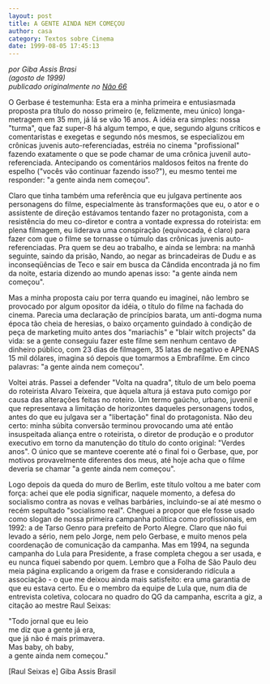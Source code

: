 ```yaml
---
layout: post
title: A GENTE AINDA NEM COMEÇOU
author: casa
category: Textos sobre Cinema
date: 1999-08-05 17:45:13
---
```

*por Giba Assis Brasi*\
*(agosto de 1999)*\
*publicado originalmente no [Não 66](https://www.nao-til.com.br/nao-66/agente.htm)*

O Gerbase é testemunha: Esta era a minha primeira e entusiasmada proposta pra título do nosso primeiro (e, felizmente, meu único) longa-metragem em 35 mm, já lá se vão 16 anos. A idéia era simples: nossa "turma", que faz super-8 há algum tempo, e que, segundo alguns críticos e comentaristas e exegetas e segundo nós mesmos, se especializou em crônicas juvenis auto-referenciadas, estréia no cinema "profissional" fazendo exatamente o que se pode chamar de uma crônica juvenil auto-referenciada. Antecipando os comentários maldosos feitos na frente do espelho ("vocês vão continuar fazendo isso?"), eu mesmo tentei me responder: "a gente ainda nem começou".

Claro que tinha também uma referência que eu julgava pertinente aos personagens do filme, especialmente às transformações que eu, o ator e o assistente de direção estávamos tentando fazer no protagonista, com a resistência do meu co-diretor e contra a vontade expressa do roteirista: em plena filmagem, eu liderava uma conspiração (equivocada, é claro) para fazer com que o filme se tornasse o túmulo das crônicas juvenis auto-referenciadas. Pra quem se deu ao trabalho, e ainda se lembra: na manhã seguinte, saindo da prisão, Nando, ao negar as brincadeiras de Dudu e as inconseqüências de Teco e sair em busca da Cândida encontrada já no fim da noite, estaria dizendo ao mundo apenas isso: "a gente ainda nem começou".

Mas a minha proposta caiu por terra quando eu imaginei, não lembro se provocado por algum opositor da idéia, o título do filme na fachada do cinema. Parecia uma declaração de princípios barata, um anti-dogma numa época tão cheia de heresias, o baixo orçamento guindado à condição de peça de marketing muito antes dos "mariachis" e "blair witch projects" da vida: se a gente conseguiu fazer este filme sem nenhum centavo de dinheiro público, com 23 dias de filmagem, 35 latas de negativo e APENAS 15 mil dólares, imagina só depois que tomarmos a Embrafilme. Em cinco palavras: "a gente ainda nem começou".

Voltei atrás. Passei a defender "Volta na quadra", título de um belo poema do roteirista Alvaro Teixeira, que àquela altura já estava puto comigo por causa das alterações feitas no roteiro. Um termo gaúcho, urbano, juvenil e que representava a limitação de horizontes daqueles personagens todos, antes do que eu julgava ser a "libertação" final do protagonista. Não deu certo: minha súbita conversão terminou provocando uma até então insuspeitada aliança entre o roteirista, o diretor de produção e o produtor executivo em torno da manutenção do título do conto original: "Verdes anos". O único que se manteve coerente até o final foi o Gerbase, que, por motivos provavelmente diferentes dos meus, até hoje acha que o filme deveria se chamar "a gente ainda nem começou".

Logo depois da queda do muro de Berlim, este título voltou a me bater com força: achei que ele podia significar, naquele momento, a defesa do socialismo contra as novas e velhas barbáries, incluindo-se aí até mesmo o recém sepultado "socialismo real". Cheguei a propor que ele fosse usado como slogan de nossa primeira campanha política como profissionais, em 1992: a de Tarso Genro para prefeito de Porto Alegre. Claro que não fui levado a sério, nem pelo Jorge, nem pelo Gerbase, e muito menos pela coordenação de comunicação da campanha. Mas em 1994, na segunda campanha do Lula para Presidente, a frase completa chegou a ser usada, e eu nunca fiquei sabendo por quem. Lembro que a Folha de São Paulo deu meia página explicando a origem da frase e considerando ridícula a associação - o que me deixou ainda mais satisfeito: era uma garantia de que eu estava certo. Eu e o membro da equipe de Lula que, num dia de entrevista coletiva, colocara no quadro do QG da campanha, escrita a giz, a citação ao mestre Raul Seixas:

"Todo jornal que eu leio\
me diz que a gente já era,\
que já não é mais primavera.\
Mas baby, oh baby,\
a gente ainda nem começou."

\[Raul Seixas e] Giba Assis Brasil